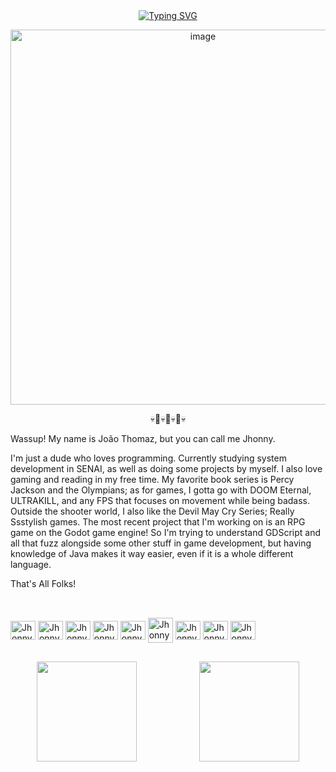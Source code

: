<div align="center">
  <a href="https://git.io/typing-svg">
    <img src="https://readme-typing-svg.demolab.com?font=Rubik+code&weight=500&size=22&pause=1000&color=8B0000&center=true&vCenter=true&random=false&width=524&lines=+Welcome+to+my+fortress!" alt="Typing SVG">
  </a>
  <p allign"center"> <img width="600" height="600" alt="image" src="https://github.com/user-attachments/assets/e370449f-c801-4fab-9635-0c3ab89cd7b7" />
 <p allign"center"> 💀🎸💀🎸💀🎸💀
  
</div>  


<p allign"left"> Wassup! My name is João Thomaz, but you can call me Jhonny.
  
  I'm just a dude who loves programming. Currently studying system development in SENAI, as well as doing some projects by myself. I also love gaming and reading in my free time. My favorite book series is Percy Jackson and the Olympians; as for games, I gotta go with DOOM Eternal, ULTRAKILL, and any FPS that focuses on movement while being badass. Outside the shooter world, I also like the Devil May Cry Series; Really Ssstylish games. The most recent project that I'm working on is an RPG game on the Godot game engine! So I'm trying to understand GDScript and all that fuzz alongside some other stuff in game development, but having knowledge of Java makes it way easier, even if it is a whole different language. 
  
That's All Folks!

##

<div style="display: inline_block"><br>  
  <img align="center" alt="Jhonny-JAVA" height="30" width="40" src="https://cdn.jsdelivr.net/gh/devicons/devicon@latest/icons/java/java-original.svg" ">
  <img align="center" alt="Jhonny-IDE" height="30" width="40" src="https://cdn.jsdelivr.net/gh/devicons/devicon@latest/icons/eclipse/eclipse-original.svg" ">
  <img align="center" alt="Jhonny-Windows" height="30" width="40" src="https://cdn.jsdelivr.net/gh/devicons/devicon@latest/icons/windows11/windows11-original.svg" ">
  <img align="center" alt="Jhonny-Arch" height="30" width="40" src="https://cdn.jsdelivr.net/gh/devicons/devicon@latest/icons/archlinux/archlinux-original.svg" ">
  <img align="center" alt="Jhonny-Android" height="30" width="40" src="https://cdn.jsdelivr.net/gh/devicons/devicon@latest/icons/android/android-plain-wordmark.svg" ">
  <img align="center" alt="Jhonny-Docker" heigh="30" width="40" src="https://cdn.jsdelivr.net/gh/devicons/devicon@latest/icons/docker/docker-original.svg" ">
  <img align="center" alt="Jhonny-Browser" height="30" width="40" src="https://cdn.jsdelivr.net/gh/devicons/devicon@latest/icons/opera/opera-original.svg" ">
  <img align="center" alt="Jhonny-Figma" height="30" width="40" src="https://cdn.jsdelivr.net/gh/devicons/devicon@latest/icons/figma/figma-original.svg" ">  
  <img align="center" alt="Jhonny-Godot" height="30" width="40" src="https://cdn.jsdelivr.net/gh/devicons/devicon@latest/icons/godot/godot-original.svg" "> 
</div>

##

 <div style="display: flex; justify-content: center; gap: 100px;"> 
    <img src="https://github-readme-stats.vercel.app/api?username=JhonnyThomazz&show_icons=true&theme=midnight-purple" style="height: 160px;" />
    <img src="https://github-readme-stats.vercel.app/api/top-langs/?username=JhonnyThomazz&layout=compact&theme=midnight-purple" style="height: 160px;" />
  </div>
  
##
